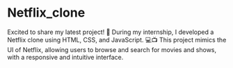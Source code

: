 # Netflix_clone
Excited to share my latest project! 🚀 During my internship, I developed a Netflix clone using HTML, CSS, and JavaScript. 💻📺 This project mimics the UI of Netflix, allowing users to browse and search for movies and shows, with a responsive and intuitive interface. 

